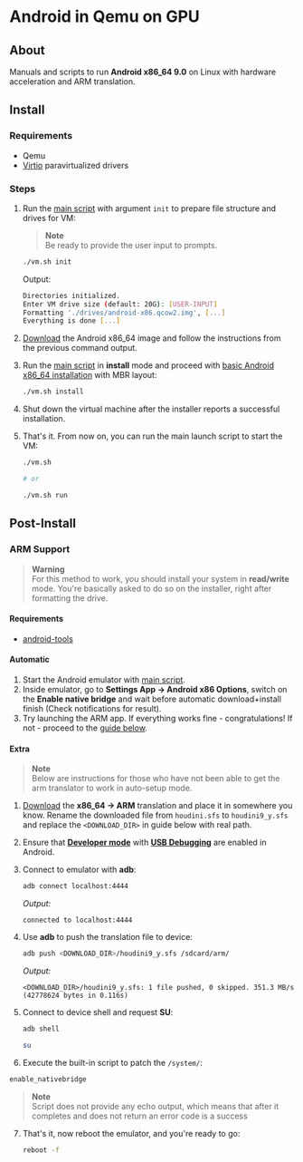 # Android in Qemu on GPU
## About
Manuals and scripts to run **Android x86_64 9.0** on Linux with hardware acceleration and ARM translation.


## Install
### Requirements  
- Qemu
- [Virtio](https://www.linux-kvm.org/page/Virtio) paravirtualized drivers


### Steps
1. Run the [main script](./vm.sh) with argument `init` to prepare file structure and drives for VM:
   > **Note**  
   > Be ready to provide the user input to prompts.

   ```sh
   ./vm.sh init
   ```

   Output:
   ```sh
   Directories initialized.
   Enter VM drive size (default: 20G): [USER-INPUT]
   Formatting './drives/android-x86.qcow2.img', [...]
   Everything is done [...]
   ```

2. [Download](https://sourceforge.net/projects/android-x86/files/Release%209.0/android-x86_64-9.0-r2.iso/download) the Android x86_64 image and follow the instructions from the previous command output.

3. Run the [main script](./vm.sh) in **install** mode and proceed with [basic Android x86_64 installation](https://www.android-x86.org/installhowto.html) with MBR layout:
   ```sh
   ./vm.sh install
   ```

4. Shut down the virtual machine after the installer reports a successful installation.

5. That's it. From now on, you can run the main launch script to start the VM:
   ```sh
   ./vm.sh

   # or

   ./vm.sh run
   ```


## Post-Install
### ARM Support
> **Warning**  
> For this method to work, you should install your system in **read/write** mode. You're basically asked to do so on the installer, right after formatting the drive.


#### Requirements
- [android-tools](https://developer.android.com/tools/releases/platform-tools)


#### Automatic
1. Start the Android emulator with [main script](./vm.sh).
2. Inside emulator, go to **Settings App -> Android x86 Options**, switch on the **Enable native bridge** and wait before automatic download+install finish (Check notifications for result).
3. Try launching the ARM app. If everything works fine - congratulations! If not - proceed to the [guide below](#extra).


#### Extra
> **Note**  
> Below are instructions for those who have not been able to get the arm translator to work in auto-setup mode.

1. [Download](http://dl.android-x86.org/houdini/9_y/houdini.sfs) the **x86_64 -> ARM** translation and place it in somewhere you know. Rename the downloaded file from `houdini.sfs` to `houdini9_y.sfs` and replace the `<DOWNLOAD_DIR>` in guide below with real path.

2. Ensure that [**Developer mode**](https://developer.android.com/studio/debug/dev-options#enable) with [**USB Debugging**](https://developer.android.com/studio/debug/dev-options#Enable-debugging) are enabled in Android.

3. Connect to emulator with **adb**:
   ```sh
   adb connect localhost:4444
   ```
   *Output:*
   ```Log
   connected to localhost:4444
   ```

4. Use **adb** to push the translation file to device:
   ```sh
   adb push <DOWNLOAD_DIR>/houdini9_y.sfs /sdcard/arm/
   ```
   *Output:*
   ```Log
   <DOWNLOAD_DIR>/houdini9_y.sfs: 1 file pushed, 0 skipped. 351.3 MB/s (42778624 bytes in 0.116s)
   ```

5. Connect to device shell and request **SU**:
   ```sh
   adb shell
   ```
   ```sh
   su
   ```

6.  Execute the built-in script to patch the `/system/`:
   ```sh
   enable_nativebridge
   ```
   > **Note**  
   > Script does not provide any echo output, which means that after it completes and does not return an error code is a success

7. That's it, now reboot the emulator, and you're ready to go:
    ```sh
    reboot -f
    ```
